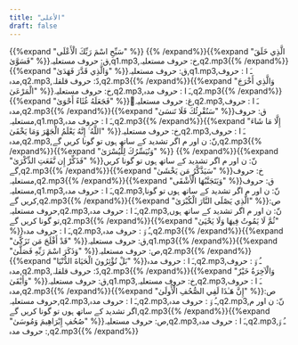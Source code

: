 ```yaml
---
title: "الأعلى"
draft: false
---
```

 {{%expand "سَبِّحِ اسْمَ رَبِّكَ الْأَعْلَى" %}} {{% /expand%}}{{%expand "الَّذِي خَلَقَ فَسَوَّىٰ" %}}ق: حروف مستعلیہ,q1.mp3,خ: حروف مستعلیہ,q2.mp3{{% /expand%}}{{%expand "وَالَّذِي قَدَّرَ فَهَدَىٰ" %}}ق: حروف مستعلیہ,q1.mp3,ـَ ا :  حروف مدہ,q2.mp3,دّ: حروف قلقلہ,q2.mp3{{% /expand%}}{{%expand "وَالَّذِي أَخْرَجَ الْمَرْعَىٰ" %}}خ: حروف مستعلیہ,q2.mp3,ـَ ا :  حروف مدہ,q2.mp3{{% /expand%}}{{%expand "فَجَعَلَهُ غُثَاءً أَحْوَىٰ" %}}ُغ: حروف مستعلیہ,q2.mp3,ـَ ا :  حروف مدہ,q2.mp3{{% /expand%}}{{%expand "سَنُقْرِئُكَ فَلَا تَنسَىٰ" %}}ق: حروف مستعلیہ,q1.mp3,ـَ ا :  حروف مدہ,q2.mp3{{% /expand%}}{{%expand "إِلَّا مَا شَاءَ اللَّهُ ۚ إِنَّهُ يَعْلَمُ الْجَهْرَ وَمَا يَخْفَىٰ" %}}خ: حروف مستعلیہ,q2.mp3,ـَ ا :  حروف مدہ,q2.mp3,نّ: ن اور م اگر تشدید کے ساتھ ہوں تو گونا کریں گے,q2.mp3{{% /expand%}}{{%expand "وَنُيَسِّرُكَ لِلْيُسْرَىٰ" %}} {{% /expand%}}{{%expand "فَذَكِّرْ إِن نَّفَعَتِ الذِّكْرَىٰ" %}}نّ: ن اور م اگر تشدید کے ساتھ ہوں تو گونا کریں گے,q2.mp3{{% /expand%}}{{%expand "سَيَذَّكَّرُ مَن يَخْشَىٰ" %}}خ: حروف مستعلیہ,q2.mp3{{% /expand%}}{{%expand "وَيَتَجَنَّبُهَا الْأَشْقَى" %}}ق: حروف مستعلیہ,q1.mp3,ـَ ا :  حروف مدہ,q2.mp3,نّ: ن اور م اگر تشدید کے ساتھ ہوں تو گونا کریں گے,q2.mp3{{% /expand%}}{{%expand "الَّذِي يَصْلَى النَّارَ الْكُبْرَىٰ" %}}ص: حروف مستعلیہ,q2.mp3,ـَ ا :  حروف مدہ,q2.mp3,نّ: ن اور م اگر تشدید کے ساتھ ہوں تو گونا کریں گے,q2.mp3{{% /expand%}}{{%expand "ثُمَّ لَا يَمُوتُ فِيهَا وَلَا يَحْيَىٰ" %}}ـَ ا :  حروف مدہ,q2.mp3,ـُ و٘ :  حروف مدہ,q2.mp3{{% /expand%}}{{%expand "قَدْ أَفْلَحَ مَن تَزَكَّىٰ" %}}ق: حروف مستعلیہ,q1.mp3{{% /expand%}}{{%expand "وَذَكَرَ اسْمَ رَبِّهِ فَصَلَّىٰ" %}}ص: حروف مستعلیہ,q2.mp3{{% /expand%}}{{%expand "بَلْ تُؤْثِرُونَ الْحَيَاةَ الدُّنْيَا" %}}ـَ ا :  حروف مدہ,q2.mp3,ـُ و٘ :  حروف مدہ,q2.mp3,دّ: حروف قلقلہ,q2.mp3{{% /expand%}}{{%expand "وَالْآخِرَةُ خَيْرٌ وَأَبْقَىٰ" %}}ق: حروف مستعلیہ,q1.mp3,خ: حروف مستعلیہ,q2.mp3,ـَ ا :  حروف مدہ,q2.mp3{{% /expand%}}{{%expand "إِنَّ هَـٰذَا لَفِي الصُّحُفِ الْأُولَىٰ" %}}ص: حروف مستعلیہ,q2.mp3,ـَ ا :  حروف مدہ,q2.mp3,ـُ و٘ :  حروف مدہ,q2.mp3,نّ: ن اور م اگر تشدید کے ساتھ ہوں تو گونا کریں گے,q2.mp3{{% /expand%}}{{%expand "صُحُفِ إِبْرَاهِيمَ وَمُوسَىٰ" %}}ص: حروف مستعلیہ,q2.mp3,ـَ ا :  حروف مدہ,q2.mp3,ـُ و٘ :  حروف مدہ,q2.mp3{{% /expand%}}